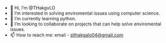 - 👋 Hi, I’m @THakgvLO
- 👀 I’m interested in solving enviromental issues using computer science.
- 🌱 I’m currently learning python.
- 💞️ I’m looking to collaborate on projects that can help solve enviromental issues.
- 📫 How to reach me: email - slthakgalo04@gmail.com

<!---
THakgvLO/THakgvLO is a ✨ special ✨ repository because its `README.md` (this file) appears on your GitHub profile.
You can click the Preview link to take a look at your changes.
--->
